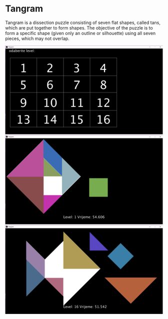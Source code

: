 # Tangram
Tangram is a dissection puzzle consisting of seven flat shapes, called tans, which are put together to form shapes. The objective of the puzzle is to form a specific shape (given only an outline or silhouette) using all seven pieces, which may not overlap.

![](/Tangram_menu.png?raw=true "Tangram_menu")
![](/Tangram_level_1.png?raw=true "Tangram_level_1")
![](/Tangram_level_16.png?raw=true "Tangram_level_16")

